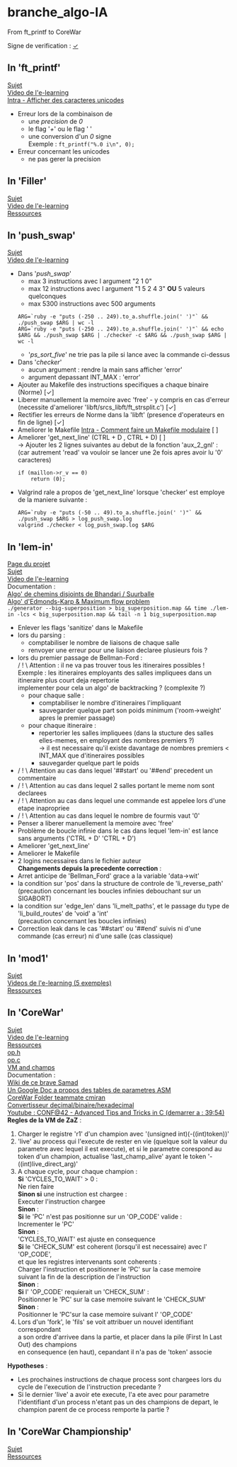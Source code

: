 # branche\_algo-IA
From ft\_printf to CoreWar

Signe de verification : [✓](https://unicode-table.com/fr/#2713)

## In '**ft\_printf**'
[Sujet](https://cdn.intra.42.fr/pdf/pdf/20/ft_printf.fr.pdf)  
[Video de l'e-learning](https://elearning.intra.42.fr/notions/printf/subnotions/printf-introduction/videos/introduction-74)  
[Intra - Afficher des caracteres unicodes](https://forum.intra.42.fr/topics/15759/messages)  
- Erreur lors de la combinaison de
	- une *precision* de *0*
	- le flag '*+*' ou le flag ' '
	- une conversion d'un *0* signe  
		Exemple : `ft_printf("%.0 i\n", 0);`
- Erreur concernant les unicodes
	- ne pas gerer la precision

## In '**Filler**'
[Sujet](https://cdn.intra.42.fr/pdf/pdf/634/filler.fr.pdf)  
[Video de l'e-learning](https://elearning.intra.42.fr/notions/filler/subnotions/introduction-bec9387e-3c44-496f-9c56-67b9908c482f/videos/introduction-filler)  
[Ressources](https://projects.intra.42.fr/uploads/document/document/321/resources.zip)  

## In '**push\_swap**'
[Sujet](https://cdn.intra.42.fr/pdf/pdf/650/push_swap.fr.pdf)  
[Video de l'e-learning](https://elearning.intra.42.fr/notions/push_swap/subnotions/introduction-e9cc20a3-1ab4-484c-93c8-e585f81bfa61/videos/introduction-push_swap)  
- Dans '*push\_swap*'
	- max 3 instructions avec l argument "2 1 0"
	- max 12 instructions avec l argument "1 5 2 4 3" **OU** 5 valeurs quelconques
	- max 5300 instructions avec 500 arguments
	```
	ARG=`ruby -e "puts (-250 .. 249).to_a.shuffle.join(' ')"` && ./push_swap $ARG | wc -l
	ARG=`ruby -e "puts (-250 .. 249).to_a.shuffle.join(' ')"` && echo $ARG && ./push_swap $ARG | ./checker -c $ARG && ./push_swap $ARG | wc -l
	```
	- '*ps\_sort\_five*' ne trie pas la pile si lance avec la commande ci-dessus
- Dans '*checker*'
	- aucun argument : rendre la main sans afficher 'error'
	- argument depassant INT\_MAX : 'error'
- Ajouter au Makefile des instructions specifiques a chaque binaire (Norme) [✓]
- Liberer manuellement la memoire avec 'free' - y compris en cas d'erreur (necessite d'ameliorer 'libft/srcs\_libft/ft\_strsplit.c') [✓]
- Rectifier les erreurs de Norme dans la 'libft' (presence d'operateurs en fin de ligne) [✓]
- Ameliorer le Makefile [Intra - Comment faire un Makefile modulaire](https://forum.intra.42.fr/topics/85/messages) [ ]
- Ameliorer 'get\_next\_line' (CTRL + D , CTRL + D) [ ]  
	-\> Ajouter les 2 lignes suivantes au debut de la fonction 'aux_2_gnl' :  
	(car autrement 'read' va vouloir se lancer une 2e fois apres avoir lu '0' caracteres)
	```
	if (maillon->r_v == 0)
		return (0);
	```
- Valgrind rale a propos de 'get\_next\_line' lorsque 'checker' est employe de la maniere suivante :
	```
	ARG=`ruby -e "puts (-50 .. 49).to_a.shuffle.join(' ')"` && ./push_swap $ARG > log_push_swap.log
	valgrind ./checker < log_push_swap.log $ARG
	```

## In '**lem-in**'
[Page du projet](https://projects.intra.42.fr/projects/lem_in)  
[Sujet](https://cdn.intra.42.fr/pdf/pdf/1555/lem-in.fr.pdf)  
[Video de l'e-learning](https://elearning.intra.42.fr/notions/lem_in/subnotions/video-de-presentation/videos/video-de-presentation)  
Documentation :  
[Algo' de chemins disjoints de Bhandari / Suurballe](http://www.macfreek.nl/memory/Disjoint_Path_Finding)  
[Algo' d'Edmonds-Karp & Maximum flow problem](https://fr.wikipedia.org/wiki/Algorithme_d%27Edmonds-Karp)  
`./generator --big-superposition > big_superposition.map && time ./lem-in -lcs < big_superposition.map && tail -n 1 big_superposition.map`
- Enlever les flags 'sanitize' dans le Makefile
- lors du parsing :
	- comptabiliser le nombre de liaisons de chaque salle
	- renvoyer une erreur pour une liaison declaree plusieurs fois ?
- lors du premier passage de Bellman-Ford :  
/ ! \\ Attention : il ne va pas trouver tous les itineraires possibles !  
	Exemple : les itineraires employants des salles impliquees dans un itineraire plus court deja repertorie  
		implementer pour cela un algo' de backtracking ? (complexite ?)
	- pour chaque salle :
		- comptabiliser le nombre d'itineraires l'impliquant
		- sauvegarder quelque part son poids minimum ('room-\>weight' apres le premier passage)
	- pour chaque itineraire :
		- repertorier les salles impliquees (dans la stucture des salles elles-memes, en employant des nombres premiers ?)  
			-\> il est necessaire qu'il existe davantage de nombres premiers \< INT_MAX que d'itineraires possibles
		- sauvegarder quelque part le poids
- / ! \\ Attention au cas dans lequel '##start' ou '##end' precedent un commentaire
- / ! \\ Attention au cas dans lequel 2 salles portant le meme nom sont declarees
- / ! \\ Attention au cas dans lequel une commande est appelee lors d'une etape inapropriee
- / ! \\ Attention au cas dans lequel le nombre de fourmis vaut '0'
- Penser a liberer manuellement la memoire avec 'free'
- Problème de boucle infinie dans le cas dans lequel 'lem-in' est lance sans arguments ('CTRL + D' 'CTRL + D')
- Ameliorer 'get\_next\_line'
- Ameliorer le Makefile
- 2 logins necessaires dans le fichier auteur  
__Changements depuis la precedente correction__ :  
- Arret anticipe de 'Bellman\_Ford' grace a la variable 'data-\>wit'
- la condition sur 'pos' dans la structure de controle de 'li\_reverse\_path'  
	(precaution concernant les boucles infinies debouchant sur un SIGABORT)
- la condition sur 'edge\_len' dans 'li\_melt\_paths', et le passage du type de  
	'li\_build\_routes' de 'void' a 'int'  
	(precaution concernant les boucles infinies)
- Correction leak dans le cas '##start' ou '##end' suivis ni d'une commande (cas erreur) ni d'une salle (cas classique)

## In '**mod1**'

[Sujet](https://cdn.intra.42.fr/pdf/pdf/896/mod1.fr.pdf)  
[Videos de l'e-learning (5 exemples)](https://elearning.intra.42.fr/notions/58)  
[Ressources](https://projects.intra.42.fr/uploads/document/document/59/resources.tgz)  

## In '**CoreWar**'
[Sujet](https://cdn.intra.42.fr/pdf/pdf/30/corewar.fr.pdf)  
[Video de l'e-learning](https://elearning.intra.42.fr/notions/corewar/subnotions/corewar-introduction/videos/corewar-introduction)  
[Ressources](https://cdn.intra.42.fr/pdf/pdf/31/resources_corewar.pdf)  
[op.h](https://projects.intra.42.fr/uploads/document/document/27/op.h)  
[op.c](https://projects.intra.42.fr/uploads/document/document/26/op.c)  
[VM and champs](https://projects.intra.42.fr/uploads/document/document/391/vm_champs.tar)  
Documentation :  
[Wiki de ce brave Samad](https://docs.google.com/document/d/1DT_47inyTLDEUMevdmsA4jqr3_FXGvgKhzpGv_rtuOo/edit?usp=sharing)  
[Un Google Doc a propos des tables de parametres ASM](https://docs.google.com/spreadsheets/d/1pFwSCne-mh-u5ZLsjZS8VI9QvecYk-gWTyNaPstjpLE/htmlview#gid=0)  
[CoreWar Folder teammate cmiran](https://github.com/cmiran/corewar)  
[Convertisseur decimal/binaire/hexadecimal](https://www.ma-calculatrice.fr/convertir-binaire-hexadecimal.php)  
[Youtube : CONF@42 - Advanced Tips and Tricks in C (demarrer a : 39:54)](https://youtu.be/ghjFIRXjg7U?t=2394)  
__Regles de la VM de ZaZ__ :  
01. Charger le registre 'r1' d'un champion avec '(unsigned int)(-((int)token))'
02. 'live' au process qui l'execute de rester en vie (quelque soit la valeur du parametre avec lequel il est execute), et si le parametre corespond au token d'un champion, actualise 'last\_champ\_alive' ayant le token '-((int)live\_direct\_arg)'
03. A chaque cycle, pour chaque champion :  
	__Si__ 'CYCLES\_TO\_WAIT' \> 0 :  
		Ne rien faire  
	__Sinon si__ une instruction est chargee :  
		Executer l'instruction chargee  
	__Sinon__ :  
		__Si__ le 'PC' n'est pas positionne sur un 'OP\_CODE' valide :  
			Incrementer le 'PC'  
		__Sinon__ :  
			'CYCLES\_TO\_WAIT' est ajuste en consequence  
			__Si__ le 'CHECK\_SUM' est coherent (lorsqu'il est necessaire) avec l' 'OP\_CODE',  
			et que les registres intervenants sont coherents :  
				Charger l'instruction et positionner le 'PC' sur la case memoire  
				suivant la fin de la description de l'instruction  
			__Sinon__ :  
				__Si__ l' 'OP\_CODE' requierait un 'CHECK\_SUM' :  
					Positionner le 'PC' sur la case memoire suivant le 'CHECK\_SUM'  
				__Sinon__ :  
					Positionner le 'PC'sur la case memoire suivant l' 'OP\_CODE'  
04. Lors d'un 'fork', le 'fils' se voit attribuer un nouvel identifiant correspondant  
a son ordre d'arrivee dans la partie, et placer dans la pile (First In Last Out) des champions  
en consequence (en haut), cepandant il n'a pas de 'token' associe  

__Hypotheses__ :  
- Les prochaines instructions de chaque process sont chargees lors du cycle de l'execution de l'instruction precedante ?  
- Si le dernier 'live' a avoir ete execute, l'a ete avec pour parametre l'identifiant d'un process n'etant pas un des champions de depart, le champion parent de ce process remporte la partie ?  

## In '**CoreWar Championship**'
[Sujet](https://cdn.intra.42.fr/pdf/pdf/995/corewar-championship.fr.pdf)  
[Ressources](https://projects.intra.42.fr/uploads/document/document/379/corewar-championship.tar)  


